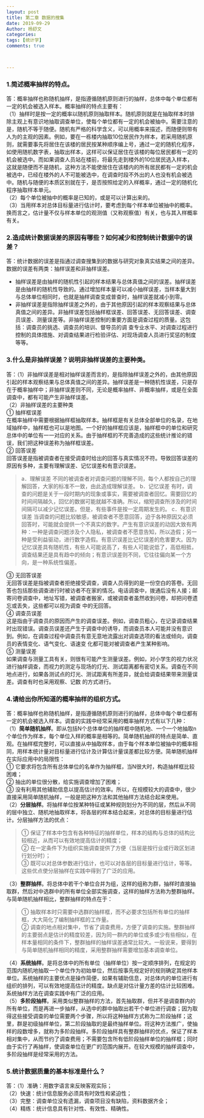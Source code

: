 ```yaml
---
layout: post
title: 第二章 数据的搜集
date: 2019-09-29
Author: 杨舒文
categories: 
tags: [统计学]
comments: true



---
```


### 1.简述概率抽样的特点。

答：概率抽样也称随机抽样，是指遵循随机原则进行的抽样，总体中每个单位都有一定的机会被选入样本。概率抽样的特点主要有：  
（1）抽样时是按一定的概率以随机原则抽取样本。随机原则就是在抽取样本时排除主观上有意识地抽取调查单位，使每个单位都有一定的机会被抽中。需要注意的是，随机不等于随便。随机有严格的科学含义，可以用概率来描述，而随便则带有人为的主观的因素。例如，要在一栋楼内抽取10位居民作为样本，若采用随机原则，就需要事先将居住在该楼的居民按某种顺序编上号，通过一定的随机化程序，如使用随机数字表，抽取出样本，这样可以保证居住在该楼的每位居民都有一定的机会被选中。而如果调查人员站在楼前，将最先走到楼外的10位居民选入样本，这就是随便而不是随机，这种方法不能使居住在该楼内的所有居民都有一定的机会被选中，已经在楼外的人不可能被选中，在调查时段不外出的人也没有机会被选中。随机与随便的本质区别就在于，是否按照给定的入样概率，通过一定的随机化程序抽取样本单元。  
（2）每个单位被抽中的概率是已知的，或是可以计算出来的。  
（3）当用样本对总体目标量进行估计时，要考虑到每个样本单位被抽中的概率。换而言之，估计量不仅与样本单位的观测值（又称观察值）有关，也与其入样概率有关。

### 2.造成统计数据误差的原因有哪些？如何减少和控制统计数据中的误差？

答：统计数据的误差是指通过调查搜集到的数据与研究对象真实结果之间的差异。数据的误差有两类：抽样误差和非抽样误差。 

- 抽样误差是由抽样的随机性引起的样本结果与总体真值之间的误差。抽样误差是由抽样的随机性导致的。通过增加样本量可以减小抽样误差，当样本量大到与总体单位相同时，也就是抽样调查变成普查时，抽样误差就减小到零。
- 非抽样误差是指除抽样误差之外的，由于其他原因引起的样本观察结果与总体真值之间的差异。非抽样误差包括抽样框误差、回答误差、无回答误差、调查员误差、测量误差等。非抽样误差控制的重要方面是调查过程的质量。这包括：调查员的挑选、调查员的培训、督导员的调
  查专业水平、对调查过程进行控制的具体措施、对调查结果进行检验评估、对现场调查人员进行奖惩的制度等等。

### 3.什么是非抽样误差？说明非抽样误差的主要种类。

答：（1）非抽样误差是相对抽样误差而言的，是指除抽样误差之外的，由其他原因引起的样本观察结果与总体真值之间的差异。抽样误差是一种随机性误差，只是存在于概率抽样中；非抽样误差则不同，无论是概率抽样、非概率抽样，或是在全面调查中，都有可能产生非抽样误差。  
（2）非抽样误差的主要种类  
① 抽样框误差  
在概率抽样中需要根据抽样框抽取样本。抽样框是有关总体全部单位的名录，在地域抽样中，抽样框也可以是地图。一个好的抽样框应该是，抽样框中的单位和研究总体中的单位有一一对应的关系。由于抽样框的不完善造成的这些统计推论的错误，我们把这种误差称为抽样框误差。  
② 回答误差  
回答误差是指被调查者在接受调查时给出的回答与真实情况不符。导致回答误差的原因有多种，主要有理解误差、记忆误差和有意识误差。  

> a．理解误差
> 不同的被调查者对调查问题的理解不同，每个人都按自己的理解回答，大家的标准不一致，由此造成理解误差。
> b．记忆误差
> 有时，调查的问题是关于一段时期内的现象或事实，需要被调查者回忆。需要回忆的时间间隔越久，回忆的数据可能就越不准确。所以，缩短调查所涉及的时间间隔可以减少记忆误差。但是，有些事件是按一定周期发生的。
> c．有意识误差
> 当调查的问题比较敏感，被调查者不愿意回答，迫于各种原因又必须回答时，可能就会提供一个不真实的数字。产生有意识误差的动因大致有两种：一种是调查问题涉及个人隐私，被调查者不愿意告知，所以造假；另一种是受利益驱动，进行数字造假。有意识误差比记忆误差的危害要大。因为记忆误差具有随机性，有些人可能说高了，有些人可能说低了，高低相抵，调查结果还是具有趋中的倾向；有意识误差则不同，它往往偏向某一个方向，是一种系统性偏差。

③ 无回答误差  
无回答误差是指被调查者拒绝接受调查，调查人员得到的是一份空白的答卷。无回答也包括那些调查进行时被访者不在家的情况。电话调查中，拨通后没有人接；邮寄问卷调查中，地址写错，被调查者搬家，或被调查者虽然收到问卷，却把问卷遗忘或丢失，这些都可以视为调查
中的无回答。  
④ 调查员误差  
这是指由于调查员的原因而产生的调查误差。例如，调查员粗心，在记录调查结果时出现错误。调查员误差还产生于调查中的诱导，而调查员本人可能并没有意识到。例如，在调查过程中调查员有意无意地流露出对调查选项的看法或倾向，调查员的表情变化、语气变化、语速变
化都可能对被调查者产生某种影响。  
⑤ 测量误差  
如果调查与测量工具有关，则很有可能产生测量误差。例如，对小学生的视力状况进行抽样调查，而视力的测定与现场的灯光、测试距离都有密切关系。调查在不同地点进行，如果各测试点的灯光、测试距离有所差异，就会给调查结果带来测量误差。调查有时也采用观察、记数
的方式进行。

### 4.请给出你所知道的概率抽样的组织方式。

答：概率抽样也称随机抽样，是指遵循随机原则进行的抽样，总体中每个单位都有一定的机会被选入样本。调查的实践中经常采用的概率抽样方式有以下几种：  
（1）**简单随机抽样**。即从包括N个总体单位的抽样框中随机地、一个一个地抽取n个单位作为样本，每个单位入样的概率是相等的。简单随机抽样的特点是简单、直观。在抽样框完整时，可以直接从中抽取样本，由于每个样本单位被抽中的概率相同，用样本统计量对目标量进行估计及计算估计量误差都比较方便。简单随机抽样在实际应用中的局限性：  
① 它要求将包含所有总体单位的名单作为抽样框，当N很大时，构造抽样框比较困难；  
② 抽出的单位很分散，给实施调查增加了困难；  
③ 没有利用其他辅助信息以提高估计的效率。所以，在规模较大的调查中，很少直接采用简单随机抽样，一般是把这种方法和其他抽样方法结合起来使用。  
（2）**分层抽样**。将抽样单位按某种特征或某种规则划分为不同的层，然后从不同的层中独立、随机地抽取样本，将各层的样本结合起来，对总体的目标量进行估计。分层抽样方法的优点：  

> ① 保证了样本中包含有各种特征的抽样单位，样本的结构与总体的结构比较相近，从而可以有效地提高估计的精度；  
> ② 在一定条件下为组织实施调查提供了方便（当层是按行业或行政区划进行划分时）；  
> ③ 既可以对总体参数进行估计，也可以对各层的目标量进行估计，等等。这些优点使分层抽样在实践中得到了广泛的应用。  

（3）**整群抽样**。将总体中若干个单位合并为组，这样的组称为群，抽样时直接抽取群，然后对中选群中的所有单位全部实施调查，这样的抽样方法称为整群抽样。与简单随机抽样相比，整群抽样的特点在于：  

> ① 抽取样本时只需要中选群的抽样框，而不必要求包括所有单位的抽样框，大大简化了编制抽样框的工作量。  
> ② 调查的地点相对集中，节省了调查费用，方便了调查的实施。整群抽样的主要弱点是估计的精度较差，因为同一群内的单位或多或少有些相似，在样本量相同的条件下，整群抽样的抽样误差通常比较大。一般说来，要得到与简单随机抽样相同的精度，采用整群抽样需要增加基本调查单位。  

（4）**系统抽样**。是将总体中的所有单位（抽样单位）按一定顺序排列，在规定的范围内随机地抽取一个单位作为初始单位，然后按事先规定好的规则确定其他样本单位。系统抽样的主要优点是操作简便，如果有辅助信息，对总体内的单位进行有组织的排列，可以有效地提高估计的精度。缺点是对估计量方差的估计比较困难。系统抽样方法在调查实践中有广泛的应用。  
（5）**多阶段抽样**。采用类似整群抽样的方法，首先抽取群，但并不是调查群内的所有单位，而是再进一步抽样，从选中的群中抽取出若干个单位进行调查；因为取得这些接受调查的单位需要两个步骤，所以将这种抽样方式称为二阶段抽样；这里，群是初级抽样单位，第二阶段抽取的是最终抽样单位。将这种方法推广，使抽样的段数增多，就称为多阶段抽样。多阶段抽样具有整群抽样的优点，保证了样本相对集中，从而节约了调查费用；不需要包含所有低阶段抽样单位的抽样框；同时由于实行了再抽样，使调查单位在更广的范围内展开。在较大规模的抽样调查中，多阶段抽样是经常采用的方法。

### 5.统计数据质量的基本标准是什么？

答：（1）准确：用数字语言来反映客观实际；  
（2）快速：统计信息服务必须具有时效性和紧迫性；  
（3）完整：调查单位没有遗漏，调查项目没有缺陷，资料数据齐全；  
（4）精练：统计信息具有针对性、有效性、精确性。























